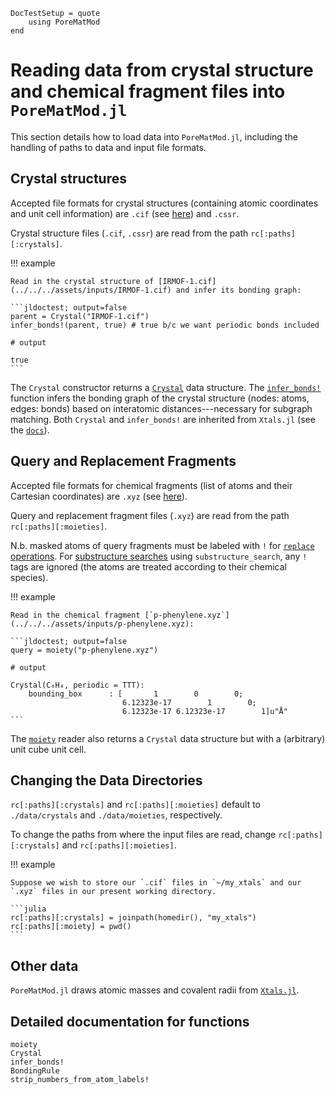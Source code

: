 ```@meta
DocTestSetup = quote
    using PoreMatMod
end
```

# Reading data from crystal structure and chemical fragment files into `PoreMatMod.jl`

This section details how to load data into `PoreMatMod.jl`, including the handling of paths to data and input file formats.

## Crystal structures

Accepted file formats for crystal structures (containing atomic coordinates and unit cell information) are `.cif` (see [here](https://en.wikipedia.org/wiki/Crystallographic_Information_File)) and `.cssr`.

Crystal structure files (`.cif`, `.cssr`) are read from the path `rc[:paths][:crystals]`.

!!! example
    
    Read in the crystal structure of [IRMOF-1.cif](../../../assets/inputs/IRMOF-1.cif) and infer its bonding graph:
    
    ```jldoctest; output=false
    parent = Crystal("IRMOF-1.cif")
    infer_bonds!(parent, true) # true b/c we want periodic bonds included
    
    # output
    
    true
    ```

The `Crystal` constructor returns a [`Crystal`](@ref) data structure.
The [`infer_bonds!`](@ref) function infers the bonding graph of the crystal structure (nodes: atoms, edges: bonds) based on interatomic distances---necessary for subgraph matching.
Both `Crystal` and `infer_bonds!` are inherited from `Xtals.jl` (see the [`docs`](https://simonensemble.github.io/Xtals.jl/dev/crystal/#Xtals.Crystal)).

## Query and Replacement Fragments

Accepted file formats for chemical fragments (list of atoms and their Cartesian coordinates) are `.xyz` (see [here](https://en.wikipedia.org/wiki/XYZ_file_format)).

Query and replacement fragment files (`.xyz`) are read from the path `rc[:paths][:moieties]`.

N.b. masked atoms of query fragments must be labeled with `!` for [`replace` operations](../../replace). For [substructure searches](../../find) using `substructure_search`, any `!` tags are ignored (the atoms are treated according to their chemical species).

!!! example
    
    Read in the chemical fragment [`p-phenylene.xyz`](../../../assets/inputs/p-phenylene.xyz):
    
    ```jldoctest; output=false
    query = moiety("p-phenylene.xyz")
    
    # output
    
    Crystal(C₆H₄, periodic = TTT):
        bounding_box      : [       1        0        0;
                             6.12323e-17        1        0;
                             6.12323e-17 6.12323e-17        1]u"Å"
    ```

The [`moiety`](@ref) reader also returns a `Crystal` data structure but with a (arbitrary) unit cube unit cell.

## Changing the Data Directories

`rc[:paths][:crystals]` and `rc[:paths][:moieties]` default to `./data/crystals` and `./data/moieties`, respectively.

To change the paths from where the input files are read, change `rc[:paths][:crystals]` and `rc[:paths][:moieties]`.

!!! example
    
    Suppose we wish to store our `.cif` files in `~/my_xtals` and our `.xyz` files in our present working directory.
    
    ```julia
    rc[:paths][:crystals] = joinpath(homedir(), "my_xtals")
    rc[:paths][:moiety] = pwd()
    ```

## Other data

`PoreMatMod.jl` draws atomic masses and covalent radii from [`Xtals.jl`](https://github.com/SimonEnsemble/Xtals.jl/).

## Detailed documentation for functions

```@docs
moiety
Crystal
infer_bonds!
BondingRule
strip_numbers_from_atom_labels!
```
